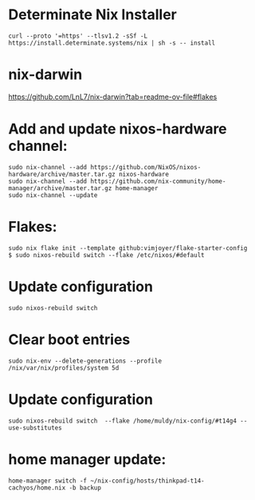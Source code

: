 # Determinate Nix Installer 

```
curl --proto '=https' --tlsv1.2 -sSf -L https://install.determinate.systems/nix | sh -s -- install
```

# nix-darwin

https://github.com/LnL7/nix-darwin?tab=readme-ov-file#flakes

# Add and update nixos-hardware channel:

```
sudo nix-channel --add https://github.com/NixOS/nixos-hardware/archive/master.tar.gz nixos-hardware 
sudo nix-channel --add https://github.com/nix-community/home-manager/archive/master.tar.gz home-manager
sudo nix-channel --update
```

# Flakes:
```
sudo nix flake init --template github:vimjoyer/flake-starter-config
$ sudo nixos-rebuild switch --flake /etc/nixos/#default
```

# Update configuration
```
sudo nixos-rebuild switch
```
# Clear boot entries
```
sudo nix-env --delete-generations --profile /nix/var/nix/profiles/system 5d
```

# Update configuration
```
sudo nixos-rebuild switch  --flake /home/muldy/nix-config/#t14g4 --use-substitutes
```


# home manager update:
```
home-manager switch -f ~/nix-config/hosts/thinkpad-t14-cachyos/home.nix -b backup 
```
